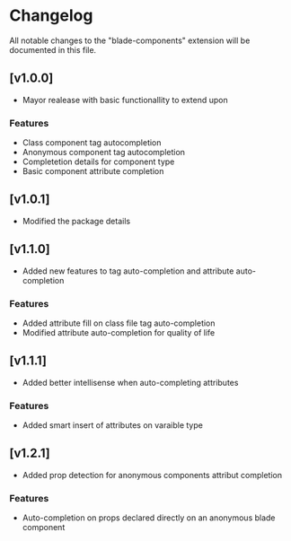 # Changelog

All notable changes to the "blade-components" extension will be documented in this file.

## [v1.0.0]

- Mayor realease with basic functionallity to extend upon

### Features

- Class component tag autocompletion
- Anonymous component tag autocompletion
- Completetion details for component type
- Basic component attribute completion

## [v1.0.1]

- Modified the package details

## [v1.1.0]

- Added new features to tag auto-completion and attribute auto-completion

### Features

- Added attribute fill on class file tag auto-completion
- Modified attribute auto-completion for quality of life

## [v1.1.1]

- Added better intellisense when auto-completing attributes

### Features

- Added smart insert of attributes on varaible type

## [v1.2.1]

- Added prop detection for anonymous components attribut completion

### Features

- Auto-completion on props declared directly on an anonymous blade component